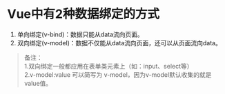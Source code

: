 # Vue中有2种数据绑定的方式
1. 单向绑定(v-bind)：数据只能从data流向页面。
2. 双向绑定(v-model)：数据不仅能从data流向页面，还可以从页面流向data。  

> 备注：  
> 1.双向绑定一般都应用在表单类元素上（如：input、select等）  
> 2.v-model:value 可以简写为 v-model，因为v-model默认收集的就是value值。  
